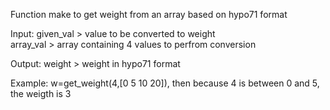   Function make to get weight from an array based on hypo71 format   
     
  Input:  given_val > value to be converted to weight   
          array_val > array containing 4 values to perfrom conversion   
     
  Output: weight > weight in hypo71 format   
     
  Example:  w=get_weight(4,[0 5 10 20]), then because 4 is between 0 and 5, the weigth is 3   
